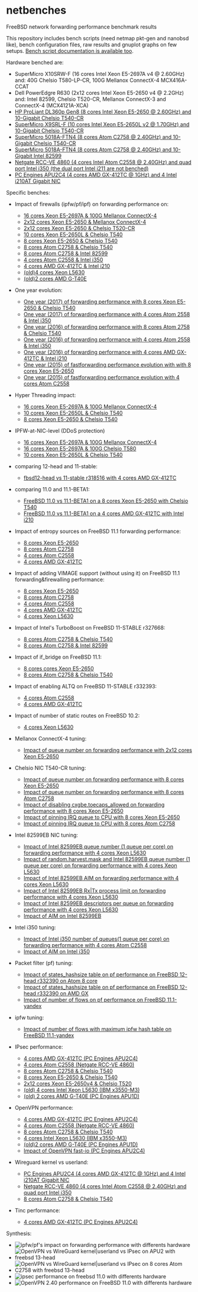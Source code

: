 # netbenches
FreeBSD network forwarding performance benchmark results

This repository includes bench scripts (need netmap pkt-gen and nanobsd like), bench configuration files, raw results and gnuplot graphs on few setups.
[Bench script documentation is available too](doc/README.md).

Hardware benched are:
 - SuperMicro X10SRW-F (16 cores Intel Xeon E5-2697A v4 @ 2.60GHz) and: 40G Chelsio T580-LP-CR, 100G Mellanox ConnectX-4 MCX416A-CCAT
 - Dell PowerEdgre R630 (2x12 cores Intel Xeon E5-2650 v4 @ 2.2GHz) and: Intel 82599, Chelsio T520-CR, Mellanox ConnectX-3 and ConnectX-4 (MCX4121A-XCA)
 - [HP ProLiant DL360p Gen8 (8 cores Intel Xeon E5-2650 @ 2.60GHz) and 10-Gigabit Chelsio T540-CR](Xeon_E5-2650_8Cores-Chelsio_T540-CR)
 - [SuperMicro X9SRL-F (10 cores Intel Xeon E5-2650L v2 @ 1.70GHz) and 10-Gigabit Chelsio T540-CR](Xeon_E5-2650Lv2_10Cores-Chelsio_T540-CR)
 - [SuperMicro 5018A-FTN4 (8 cores Atom C2758 @ 2.40GHz) and 10-Gigabit Chelsio T540-CR](Atom_C2758_8Cores-Chelsio_T540-CR)
 - [SuperMicro 5018A-FTN4 (8 cores Atom C2758 @ 2.40GHz) and 10-Gigabit Intel 82599](Atom_C2758_8Cores-Intel_82599)
 - [Netgate RCC-VE 4860 (4 cores Intel Atom C2558 @ 2.40GHz) and quad port Intel i350 (the dual port Intel i211 are not benched)](Atom_C2558_4Cores-Intel_i350)
 - [PC Engines APU2C4 (4 cores AMD GX-412TC @ 1GHz) and 4 Intel i210AT Gigabit NIC](AMD_GX-412TC_4Cores_Intel_i210AT)

Specific benches:
 - Impact of firewalls (ipfw/pf/ipf) on forwarding performance on:
    - [16 cores Xeon E5-2697A & 100G Mellanox ConnectX-4](Xeon_E5-2697Av4_16Cores-Mellanox_ConnectX-4/firewalls/results/fbsd12-stable.r354440.BSDRP.1.96/README.md)
    - [2x12 cores Xeon E5-2650 & Mellanox ConnectX-4](Xeon_E5-2650v4_2x12Cores-Mellanox_ConnectX-4/forwarding-pf-ipfw/results/fbsd12-stable.r354440.BSDRP.1.96/README.md)
    - [2x12 cores Xeon E5-2650 & Chelsio T520-CR](Xeon_E5-2650v4_2x12Cores-Chelsio_T520-CR/forwarding-pf-ipfw/results/fbsd12-stable.r354440.BSDRP.1.96/README.md)
    - [10 cores Xeon E5-2650L & Chelsio T540](Xeon_E5-2650Lv2_10Cores-Chelsio_T540-CR/forwarding-pf-ipfw/results/fbsd12-stable.r354440.BSDRP.1.96/README.md)
    - [8 cores Xeon E5-2650 & Chelsio T540](Xeon_E5-2650_8Cores-Chelsio_T540-CR/forwarding-pf-ipfw/results/fbsd13-c255412/README.md)
    - [8 cores Atom C2758 & Chelsio T540](Atom_C2758_8Cores-Chelsio_T540-CR/forwarding-pf-ipfw/results/fbsd12-stable.r354440.BSDRP.1.96/README.md)
    - [8 cores Atom C2758 & Intel 82599](Atom_C2758_8Cores-Intel_82599/forwarding-pf-ipfw/results/fbsd12-stable.r354440.BSDRP.1.96/README.md)
    - [4 cores Atom C2558 & Intel i350](Atom_C2558_4Cores-Intel_i350/forwarding-pf-ipfw/results/fbsd12-stable.r354440.BSDRP.1.96/README.md)
    - [4 cores AMD GX-412TC & Intel i210](AMD_GX-412TC_4Cores-Intel_i210AT/forwarding-pf-ipfw/results/fbsd13-c255412/README.md)
    - [(old)4 cores Xeon L5630](Xeon_L5630_4Cores-Intel_82599EB/forwarding-pf-ipfw/results/fbsd11-stable.r312663/README.md)
    - [(old)2 cores AMD G-T40E](AMD_G-T40E_2Cores_RTL8111E/forwarding-pf-ipfw/results/fbsd11-stable.r312663//README.md)
 - One year evolution:
    - [One year (2017) of forwarding performance with 8 cores Xeon E5-2650 & Chelsio T540](Xeon_E5-2650_8Cores-Chelsio_T540-CR/forwarding-pf-ipfw/results/fbsd.2017/README.md)
    - [One year (2017) of forwarding performance with 4 cores Atom 2558 & Intel i350](Atom_C2558_4Cores-Intel_i350/forwarding-pf-ipfw/results/fbsd.2017/README.md)
    - [One year (2016) of forwarding performance with 8 cores Atom 2758 & Chelsio T540](Atom_C2758_8Cores-Chelsio_T540-CR/forwarding-pf-ipfw/results/fbsd.2016/README.md)
    - [One year (2016) of forwarding performance with 4 cores Atom 2558 & Intel i350](Atom_C2558_4Cores-Intel_i350/forwarding-pf-ipfw/results/fbsd.2016/README.md)
    - [One year (2016) of forwarding performance with 4 cores AMD GX-412TC & Intel i210](AMD_GX-412TC_4Cores-Intel_i210AT/forwarding-pf-ipfw/results/fbsd.2016/README.md)
    - [One year (2015) of fastforwarding performance evolution with with 8 cores Xeon E5-2650](Xeon_E5-2650_8Cores-Chelsio_T540-CR/forwarding-pf-ipfw/results/fbsd11-head.2015/README.md)
    - [One year (2015) of fastforwarding performance evolution with 4 cores Atom C2558](Atom_C2558_4Cores-Intel_i350/forwarding-pf-ipfw/results/fbsd11-head.2015/README.md)
 - Hyper Threading impact:
    - [16 cores Xeon E5-2697A & 100G Mellanox ConnectX-4](Xeon_E5-2697Av4_16Cores-Mellanox_ConnectX-4/machdep.hyperthreading_allowed/results/fbsd12-stable.r354440.BSDRP.1.96/README.md)
    - [10 cores Xeon E5-2650L & Chelsio T540](Xeon_E5-2650Lv2_10Cores-Chelsio_T540-CR/machdep.hyperthreading_intr/results/fbsd12-stable.r354440.BSDRP.1.96/README.md)
    - [8 cores Xeon E5-2650 & Chelsio T540](Xeon_E5-2650_8Cores-Chelsio_T540-CR/machdep.hyperthreading_allowed/results/fbsd11.1/README.md)
 - IPFW-at-NIC-level (DDoS protection)
    - [16 cores Xeon E5-2697A & 100G Mellanox ConnectX-4](Xeon_E5-2697Av4_16Cores-Mellanox_ConnectX-4/ipfw/results/fbsd13-r356316-pfil_cxgbe-20-30/README.md)
    - [16 cores Xeon E5-2697A & 100G Chelsio T580](Xeon_E5-2697Av4_16Cores-Chelsio_T580/ipfw/results/fbsd13-r357572-20-30/README.md)
    - [10 cores Xeon E5-2650L & Chelsio T540](Xeon_E5-2650Lv2_10Cores-Chelsio_T540-CR/ipfw/results/fbsd13-r355538/README.md)
  - comparing 12-head and 11-stable:
    - [fbsd12-head vs 11-stable r318516 with 4 cores AMD GX-412TC](AMD_GX-412TC_4Cores-Intel_i210AT/forwarding-pf-ipfw/results/fbsd12-head-vs-11-stable.r318516/README.md)
 - comparing 11.0 and 11.1-BETA1:
    - [FreeBSD 11.0 vs 11.1-BETA1 on a 8 cores Xeon E5-2650 with Chelsio T540](Xeon_E5-2650_8Cores-Chelsio_T540-CR/forwarding-pf-ipfw/results/fbsd11.0vs11.1/README.md)
    - [FreeBSD 11.0 vs 11.1-BETA1 on a 4 cores AMD GX-412TC with Intel i210](AMD_GX-412TC_4Cores-Intel_i210AT/forwarding-pf-ipfw/results/fbsd11.0vs11.1/README.md)
 - Impact of entropy sources on FreeBSD 11.1 forwarding performance:
    - [8 cores Xeon E5-2650](Xeon_E5-2650_8Cores-Chelsio_T540-CR/kern.random.harvest.mask/results/fbsd11.1/README.md)
    - [8 cores Atom C2758](Atom_C2758_8Cores-Chelsio_T540-CR/kern.random.harvest.mask/results/fbsd11.1/README.md)
    - [4 cores Atom C2558](Atom_C2558_4Cores-Intel_i350/kern.random.harvest.mask/results/fbsd11.1/README.md)
    - [4 cores AMD GX-412TC](AMD_GX-412TC_4Cores-Intel_i210AT/kern.random.harvest.mask/results/fbsd11.1/README.md)
 - Impact of adding VIMAGE support (without using it) on FreeBSD 11.1 forwarding&firewalling performance:
    - [8 cores Xeon E5-2650](Xeon_E5-2650_8Cores-Chelsio_T540-CR/forwarding-pf-ipfw/results/fbsd11.1-yandex.VIMAGE/README.md)
    - [8 cores Atom C2758](Atom_C2758_8Cores-Chelsio_T540-CR/forwarding-pf-ipfw/results/fbsd12-head.r317849.VIMAGE/README.md)
    - [4 cores Atom C2558](Atom_C2558_4Cores-Intel_i350/forwarding-pf-ipfw/results/fbsd12-head.r317849.VIMAGE/README.md)
    - [4 cores AMD GX-412TC](AMD_GX-412TC_4Cores-Intel_i210AT/forwarding-pf-ipfw/results/fbsd12-head.r317849.VIMAGE/README.md)
    - [4 cores Xeon L5630](Xeon_L5630_4Cores-Intel_82599EB/forwarding-pf-ipfw/results/fbsd12-head.r317849.VIMAGE/README.md)
 - Impact of Intel's TurboBoost on FreeBSD 11-STABLE r327668:
    - [8 cores Atom C2758 & Chelsio T540](Atom_C2758_8Cores-Chelsio_T540-CR/TurboBoost/results/fbsd11-stable-r327668.BSDRP/README.md)
    - [8 cores Atom C2758 & Intel 82599](Atom_C2758_8Cores-Intel_82599/TurboBoost/results/fbsd11-stable-r327668.BSDRP/README.md)
 - Impact of if_bridge on FreeBSD 11.1:
    - [8 cores cores Xeon E5-2650](Xeon_E5-2650_8Cores-Chelsio_T540-CR/bridge/results/fbsd11.1-yandex/README.md)
    - [8 cores Atom C2758 & Chelsio T540](Atom_C2758_8Cores-Chelsio_T540-CR/bridge/results/fbsd11.1-yandex/README.md)
 - Impact of enabling ALTQ on FreeBSD 11-STABLE r332393:
    - [4 cores Atom C2558](Atom_C2558_4Cores-Intel_i350/forwarding-pf-ipfw/results/fbsd11-stable.r332393.ALTQ/README.md)
    - [4 cores AMD GX-412TC](AMD_GX-412TC_4Cores_Intel_i210AT/forwarding-pf-ipfw/results/fbsd11-stable.r332393.ALTQ/README.md)
 - Impact of number of static routes on FreeBSD 10.2:
    - [4 cores Xeon L5630](Xeon_L5630_4Cores-Intel_82599EB/route-contention/results/fbsd10.2/README.md)
 - Mellanox ConnectX-4 tuning:
    - [Impact of queue number on forwarding performance with 2x12 cores Xeon E5-2650](Xeon_E5-2650v4_2x12Cores-Mellanox_ConnectX-4/dev.mce.conf.channels/results/fbsd11.1-yandex/README.md)
 - Chelsio NIC T540-CR tuning:
    - [Impact of queue number on forwarding performance with 8 cores Xeon E5-2650](Xeon_E5-2650_8Cores-Chelsio_T540-CR/nXxq10g/results/fbsd11-stable.r312663/README.md)
    - [Impact of queue number on forwarding performance with 8 cores Atom C2758](Atom_C2758_8Cores-Chelsio_T540-CR/hw.cxgbe.nXxq10g/results/fbsd11.1/README.md)
    - [Impact of disabling cxgbe.toecaps_allowed on forwarding performance with 8 cores Xeon E5-2650](Xeon_E5-2650_8Cores-Chelsio_T540-CR/hw.cxgbe.Xcaps_allowed/results/fbsd11.1-yandex/README.md)
    - [Impact of pinning IRQ queue to CPU with 8 cores Xeon E5-2650](Xeon_E5-2650_8Cores-Chelsio_T540-CR/chelsio-bind-cpu/results/fbsd11.1-yandex/README.md)
    - [Impact of pinning IRQ queue to CPU with 8 cores Atom C2758](Atom_C2758_8Cores-Chelsio_T540-CR/chelsio-bind-cpu/results/fbsd11.1-yandex/README.md)
 - Intel 82599EB NIC tuning:
    - [Impact of Intel 82599EB queue number (1 queue per core) on forwarding performance with 4 cores Xeon L5630](Xeon_L5630_4Cores-Intel_82599EB/ix.num_queues/results/fbsd11-routing.r287531/README.md)
    - [Impact of random.harvest.mask and Intel 82599EB queue number (1 queue per core) on forwarding performance with 4 cores Xeon L5630](Xeon_L5630_4Cores-Intel_82599EB/ix.num_queues.random.harvest.mask.351/results/fbsd11-routing.r287531/README.md)
	- [Impact of Intel 82599EB AIM on forwarding performance with 4 cores Xeon L5630](Xeon_L5630_4Cores-Intel_82599EB/ix.enable_aim/results/fbsd10.2/README.md)
    - [Impact of Intel 82599EB Rx|Tx process limit on forwarding performance with 4 cores Xeon L5630](Xeon_L5630_4Cores-Intel_82599EB/Xx_process_limit/results/fbsd10.2/README.md)
    - [Impact of Intel 82599EB descriptors per queue on forwarding performance with 4 cores Xeon L5630](Xeon_L5630_4Cores-Intel_82599EB/ix.Xxd/results/fbsd10.2/README.md)
    - [Impact of AIM on Intel 82599EB](Xeon_L5630_4Cores-Intel_82599EB/Intel.aim/results/fbsd11-stable.r312663/README.md)
 - Intel i350 tuning:
    - [Impact of Intel i350 number of queues(1 queue per core) on forwarding performance with 4 cores Atom C2558](Atom_C2558_4Cores-Intel_i350/hw.igb.num_queues/results/fbsd11.1/README.md)
    - [Impact of AIM on Intel i350](Atom_C2558_4Cores-Intel_i350/hw.igb.enable_aim/results/fbsd11.1/README.md)

 - Packet filter (pf) tuning:
    - [Impact of states_hashsize table on pf performance on FreeBSD 12-head r332390 on Atom 8 core](Atom_C2758_8Cores-Chelsio_T540-CR/pf-states_hashsize/results/fbsd12-head.r332390/README.md)
    - [Impact of states_hashsize table on pf performance on FreeBSD 12-head r332390 on AMD GX](AMD_GX-412TC_4Cores-Intel_i210AT/pf-states_hashsize/results/fbsd12-head.r332390/README.md)
    - [Impact of number of flows on pf performance on FreeBSD 11.1-yandex](Atom_C2558_4Cores-Intel_i350/pf-sessions/results/fbsd11.1-yandex/README.md)
 - ipfw tuning:
    - [Impact of number of flows with maximum ipfw hash table on FreeBSD 11.1-yandex](Atom_C2558_4Cores-Intel_i350/ipfw-sessions/results/fbsd11.1-yandex/README.md)

 - IPsec performance:
    - [4 cores AMD GX-412TC (PC Engines APU2C4)](AMD_GX-412TC_4Cores-Intel_i210AT/ipsec/results/fbsd13-r365873.vti/README.md)
    - [4 cores Atom C2558 (Netgate RCC-VE 4860)](Atom_C2558_4Cores-Intel_i350/ipsec/results/fbsd13-r365873.vti/README.md)
    - [8 cores Atom C2758 & Chelsio T540](Atom_C2758_8Cores-Chelsio_T540-CR/ipsec/results/fbsd13-r365873.vti/README.md)
    - [8 cores Xeon E5-2650 & Chelsio T540](Xeon_E5-2650_8Cores-Chelsio_T540-CR/ipsec/results/fbsd13-r365873.vti/README.md)
    - [2x12 cores Xeon E5-2650v4 & Chelsio T520](Xeon_E5-2650v4_2x12Cores-Chelsio_T520-CR/ipsec/results/fbsd13-r365873.vti/README.md)
    - [(old) 4 cores Intel Xeon L5630 (IBM x3550-M3)](Xeon_L5630_4Cores-Intel_82599EB/ipsec/results/fbsd11.0/README.md)
    - [(old) 2 cores AMD G-T40E (PC Engines APU1D)](AMD_G-T40E_2Cores-RTL8111E/ipsec/results/fbsd11.0/README.md)

 - OpenVPN performance:
    - [4 cores AMD GX-412TC (PC Engines APU2C4)](AMD_GX-412TC_4Cores-Intel_i210AT/openvpn/results/fbsd13-r365248/README.md)
    - [4 cores Atom C2558 (Netgate RCC-VE 4860)](Atom_C2558_4Cores-Intel_i350/openvpn/results/fbsd11.0/README.md)
    - [8 cores Atom C2758 & Chelsio T540](Atom_C2758_8Cores-Chelsio_T540-CR/openvpn/results/fbsd13-r365415/README.md)
    - [4 cores Intel Xeon L5630 (IBM x3550-M3)](Xeon_L5630_4Cores-Intel_82599EB/openvpn/results/fbsd11.0/README.md)
    - [(old)2 cores AMD G-T40E (PC Engines APU1D)](AMD_G-T40E_2Cores-RTL8111E/openvpn/results/fbsd11.0/README.md)
    - [Impact of OpenVPN fast-io (PC Engines APU2C4)](AMD_GX-412TC_4Cores-Intel_i210AT/openvpn/results/fbsd13-r365328-fastio/README.md)

  - Wireguard kernel vs userland:
    - [PC Engines APU2C4 (4 cores AMD GX-412TC @ 1GHz) and 4 Intel i210AT Gigabit NIC](AMD_GX-412TC_4Cores-Intel_i210AT/wireguard/results/fbsd13-r364937.D26137/README.md)
    - [Netgate RCC-VE 4860 (4 cores Intel Atom C2558 @ 2.40GHz) and quad port Intel i350](Atom_C2558_4Cores-Intel_i350/wireguard/results/fbsd13-r364937.D26137/README.md)
    - [8 cores Atom C2758 & Chelsio T540](Atom_C2758_8Cores-Chelsio_T540-CR/wireguard/results/fbsd13-r365415/README.md)

  - Tinc performance:
    - [4 cores AMD GX-412TC (PC Engines APU2C4)](AMD_GX-412TC_4Cores-Intel_i210AT/tinc/results/fbsd13-r365873/README.md)

Synthesis:
  - ![ipfw/pf's impact on forwarding performance with differents hardware](synthesis/hardware.png)
  - ![OpenVPN vs WireGuard kernel|userland vs IPsec on APU2 with freebsd 13-head](synthesis/VPNs-APU2.png)
  - ![OpenVPN vs WireGuard kernel|userland vs IPsec on 8 cores Atom C2758 with freebsd 13-head](synthesis/VPNs-Atom_C2758.png)
  - ![ipsec performance on freebsd 11.0 with differents hardware](synthesis/ipsec.png)
  - ![OpenVPN 2.40 performance on FreeBSD 11.0 with differents hardware](synthesis/openvpn.png)

